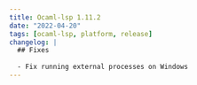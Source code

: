 ```yaml
---
title: Ocaml-lsp 1.11.2
date: "2022-04-20"
tags: [ocaml-lsp, platform, release]
changelog: |
  ## Fixes
  
  - Fix running external processes on Windows
---
```


